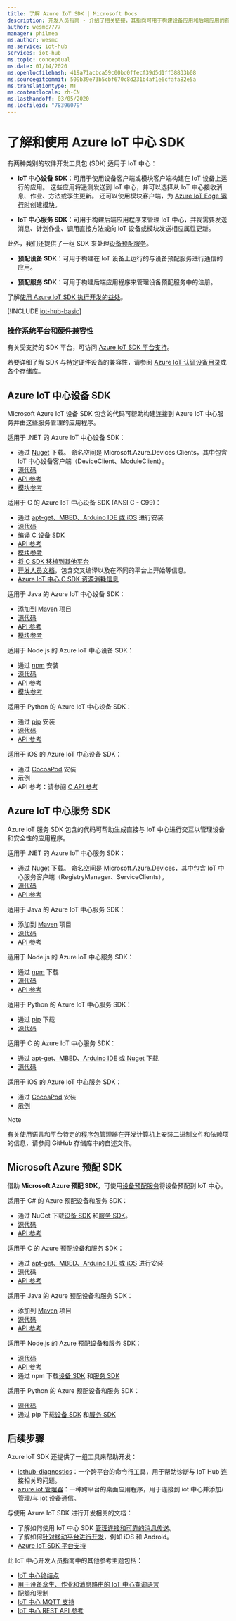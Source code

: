 ```yaml
---
title: 了解 Azure IoT SDK | Microsoft Docs
description: 开发人员指南 - 介绍了相关链接，其指向可用于构建设备应用和后端应用的各种 Azure IoT 设备和服务 SDK。
author: wesmc7777
manager: philmea
ms.author: wesmc
ms.service: iot-hub
services: iot-hub
ms.topic: conceptual
ms.date: 01/14/2020
ms.openlocfilehash: 419a71acbca59c00bd0ffecf39d5d1ff38833b08
ms.sourcegitcommit: 509b39e73b5cbf670c8d231b4af1e6cfafa82e5a
ms.translationtype: MT
ms.contentlocale: zh-CN
ms.lasthandoff: 03/05/2020
ms.locfileid: "78396079"
---
```

# <a name="understand-and-use-azure-iot-hub-sdks"></a>了解和使用 Azure IoT 中心 SDK

有两种类别的软件开发工具包 (SDK) 适用于 IoT 中心：

* **IoT 中心设备 SDK**：可用于使用设备客户端或模块客户端构建在 IoT 设备上运行的应用。 这些应用将遥测发送到 IoT 中心，并可以选择从 IoT 中心接收消息、作业、方法或孪生更新。  还可以使用模块客户端，为 [Azure IoT Edge 运行时](../iot-edge/iot-edge-modules.md)创建[模块](../iot-edge/about-iot-edge.md)。

* **IoT 中心服务 SDK**：可用于构建后端应用程序来管理 IoT 中心，并视需要发送消息、计划作业、调用直接方法或向 IoT 设备或模块发送相应属性更新。

此外，我们还提供了一组 SDK 来处理[设备预配服务](../iot-dps/about-iot-dps.md)。
* **预配设备 SDK**：可用于构建在 IoT 设备上运行的与设备预配服务进行通信的应用。

* **预配服务 SDK**：可用于构建后端应用程序来管理设备预配服务中的注册。

了解[使用 Azure IoT SDK 执行开发的益处](https://azure.microsoft.com/blog/benefits-of-using-the-azure-iot-sdks-in-your-azure-iot-solution/)。

[!INCLUDE [iot-hub-basic](../../includes/iot-hub-basic-partial.md)]


### <a name="os-platform-and-hardware-compatibility"></a>操作系统平台和硬件兼容性

有关受支持的 SDK 平台，可访问 [Azure IoT SDK 平台支持](iot-hub-device-sdk-platform-support.md)。

若要详细了解 SDK 与特定硬件设备的兼容性，请参阅 [Azure IoT 认证设备目录](https://catalog.azureiotsolutions.com/)或各个存储库。

## <a name="azure-iot-hub-device-sdks"></a>Azure IoT 中心设备 SDK

Microsoft Azure IoT 设备 SDK 包含的代码可帮助构建连接到 Azure IoT 中心服务并由这些服务管理的应用程序。

适用于 .NET 的 Azure IoT 中心设备 SDK： 

* 通过 [Nuget](https://www.nuget.org/packages/Microsoft.Azure.Devices.Client/) 下载。  命名空间是 Microsoft.Azure.Devices.Clients，其中包含 IoT 中心设备客户端（DeviceClient、ModuleClient）。
* [源代码](https://github.com/Azure/azure-iot-sdk-csharp)
* [API 参考](https://docs.microsoft.com/dotnet/api/microsoft.azure.devices?view=azure-dotnet)
* [模块参考](https://docs.microsoft.com/dotnet/api/microsoft.azure.devices.client.moduleclient?view=azure-dotnet)

适用于 C 的 Azure IoT 中心设备 SDK (ANSI C - C99)：

* 通过 [apt-get、MBED、Arduino IDE 或 iOS](https://github.com/Azure/azure-iot-sdk-c/blob/master/readme.md#packages-and-libraries) 进行安装
* [源代码](https://github.com/Azure/azure-iot-sdk-c)
* [编译 C 设备 SDK](https://github.com/Azure/azure-iot-sdk-c/blob/master/iothub_client/readme.md#compiling-the-c-device-sdk)
* [API 参考](https://docs.microsoft.com/azure/iot-hub/iot-c-sdk-ref/)
* [模块参考](https://docs.microsoft.com/azure/iot-hub/iot-c-sdk-ref/iothub-module-client-h)
* [将 C SDK 移植到其他平台](https://github.com/Azure/azure-c-shared-utility/blob/master/devdoc/porting_guide.md)
* [开发人员文档](https://github.com/Azure/azure-iot-sdk-c/tree/master/doc)，包含交叉编译以及在不同的平台上开始等信息。
* [Azure IoT 中心 C SDK 资源消耗信息](https://github.com/Azure/azure-iot-sdk-c/blob/master/doc/c_sdk_resource_information.md)

适用于 Java 的 Azure IoT 中心设备 SDK： 

* 添加到 [Maven](https://github.com/Azure/azure-iot-sdk-java/blob/master/doc/java-devbox-setup.md#for-the-device-sdk) 项目
* [源代码](https://github.com/Azure/azure-iot-sdk-java)
* [API 参考](https://docs.microsoft.com/java/api/com.microsoft.azure.sdk.iot.device)
* [模块参考](https://docs.microsoft.com/java/api/com.microsoft.azure.sdk.iot.device.moduleclient?view=azure-java-stable)

适用于 Node.js 的 Azure IoT 中心设备 SDK： 

* 通过 [npm](https://www.npmjs.com/package/azure-iot-device) 安装
* [源代码](https://github.com/Azure/azure-iot-sdk-node)
* [API 参考](https://docs.microsoft.com/javascript/api/azure-iot-device/?view=azure-iot-typescript-latest)
* [模块参考](https://docs.microsoft.com/javascript/api/azure-iot-device/moduleclient?view=azure-node-latest)

适用于 Python 的 Azure IoT 中心设备 SDK： 

* 通过 [pip](https://pypi.org/project/azure-iot-device/) 安装
* [源代码](https://github.com/Azure/azure-iot-sdk-python)
* [API 参考](https://docs.microsoft.com/python/api/azure-iot-device)

适用于 iOS 的 Azure IoT 中心设备 SDK： 

* 通过 [CocoaPod](https://cocoapods.org/pods/AzureIoTHubClient) 安装
* [示例](https://github.com/Azure-Samples/azure-iot-samples-ios)
* API 参考：请参阅 [C API 参考](https://docs.microsoft.com/azure/iot-hub/iot-c-sdk-ref/)

## <a name="azure-iot-hub-service-sdks"></a>Azure IoT 中心服务 SDK

Azure IoT 服务 SDK 包含的代码可帮助生成直接与 IoT 中心进行交互以管理设备和安全性的应用程序。

适用于 .NET 的 Azure IoT 中心服务 SDK：

* 通过 [Nuget](https://www.nuget.org/packages/Microsoft.Azure.Devices/) 下载。  命名空间是 Microsoft.Azure.Devices，其中包含 IoT 中心服务客户端（RegistryManager、ServiceClients）。
* [源代码](https://github.com/Azure/azure-iot-sdk-csharp)
* [API 参考](https://docs.microsoft.com/dotnet/api/microsoft.azure.devices)

适用于 Java 的 Azure IoT 中心服务 SDK： 

* 添加到 [Maven](https://github.com/Azure/azure-iot-sdk-java/blob/master/doc/java-devbox-setup.md#for-the-service-sdk) 项目
* [源代码](https://github.com/Azure/azure-iot-sdk-java)
* [API 参考](https://docs.microsoft.com/java/api/com.microsoft.azure.sdk.iot.service)

适用于 Node.js 的 Azure IoT 中心服务 SDK： 

* 通过 [npm](https://www.npmjs.com/package/azure-iothub) 下载
* [源代码](https://github.com/Azure/azure-iot-sdk-node)
* [API 参考](https://docs.microsoft.com/javascript/api/azure-iothub/?view=azure-iot-typescript-latest)

适用于 Python 的 Azure IoT 中心服务 SDK： 

* 通过 [pip](https://pypi.python.org/pypi/azure-iot-hub/) 下载
* [源代码](https://github.com/Azure/azure-iot-sdk-python/tree/master)

适用于 C 的 Azure IoT 中心服务 SDK： 

* 通过 [apt-get、MBED、Arduino IDE 或 Nuget](https://github.com/Azure/azure-iot-sdk-c/blob/master/readme.md) 下载
* [源代码](https://github.com/Azure/azure-iot-sdk-c)

适用于 iOS 的 Azure IoT 中心服务 SDK： 

* 通过 [CocoaPod](https://cocoapods.org/pods/AzureIoTHubServiceClient) 安装
* [示例](https://github.com/Azure-Samples/azure-iot-samples-ios)

> [!NOTE]
> 有关使用语言和平台特定的程序包管理器在开发计算机上安装二进制文件和依赖项的信息，请参阅 GitHub 存储库中的自述文件。

## <a name="microsoft-azure-provisioning-sdks"></a>Microsoft Azure 预配 SDK

借助 **Microsoft Azure 预配 SDK**，可使用[设备预配服务](../iot-dps/about-iot-dps.md)将设备预配到 IoT 中心。

适用于 C# 的 Azure 预配设备和服务 SDK：

* 通过 NuGet 下载[设备 SDK](https://www.nuget.org/packages/Microsoft.Azure.Devices.Provisioning.Client/) 和[服务 SDK](https://www.nuget.org/packages/Microsoft.Azure.Devices.Provisioning.Service/)。
* [源代码](https://github.com/Azure/azure-iot-sdk-csharp/)
* [API 参考](https://docs.microsoft.com/dotnet/api/microsoft.azure.devices.provisioning.client?view=azure-dotnet)

适用于 C 的 Azure 预配设备和服务 SDK：

* 通过 [apt-get、MBED、Arduino IDE 或 iOS](https://github.com/Azure/azure-iot-sdk-c/blob/master/readme.md#packages-and-libraries) 进行安装
* [源代码](https://github.com/Azure/azure-iot-sdk-c/blob/master/provisioning_client)
* [API 参考](https://docs.microsoft.com/azure/iot-hub/iot-c-sdk-ref/)

适用于 Java 的 Azure 预配设备和服务 SDK：

* 添加到 [Maven](https://github.com/Azure/azure-iot-sdk-java/blob/master/doc/java-devbox-setup.md#for-the-service-sdk) 项目
* [源代码](https://github.com/Azure/azure-iot-sdk-java/blob/master/provisioning)
* [API 参考](https://docs.microsoft.com/java/api/com.microsoft.azure.sdk.iot.provisioning.device?view=azure-java-stable)

适用于 Node.js 的 Azure 预配设备和服务 SDK：

* [源代码](https://github.com/Azure/azure-iot-sdk-node/tree/master/provisioning)
* [API 参考](https://docs.microsoft.com/javascript/api/overview/azure/iothubdeviceprovisioning?view=azure-node-latest)
* 通过 npm 下载[设备 SDK](https://badge.fury.io/js/azure-iot-provisioning-device) 和[服务 SDK](https://badge.fury.io/js/azure-iot-provisioning-service)

适用于 Python 的 Azure 预配设备和服务 SDK：

* [源代码](https://github.com/Azure/azure-iot-device)
* 通过 pip 下载[设备 SDK](https://pypi.org/project/azure-iot-device/) 和[服务 SDK](https://pypi.org/project/azure-iothub-provisioningserviceclient/)

## <a name="next-steps"></a>后续步骤

Azure IoT SDK 还提供了一组工具来帮助开发：
* [iothub-diagnostics](https://github.com/Azure/iothub-diagnostics)：一个跨平台的命令行工具，用于帮助诊断与 IoT Hub 连接相关的问题。
* [azure iot 管理器](https://github.com/Azure/azure-iot-explorer)：一种跨平台的桌面应用程序，用于连接到 iot 中心并添加/管理/与 iot 设备通信。

与使用 Azure IoT SDK 进行开发相关的文档：
* 了解如何使用 IoT 中心 SDK [管理连接和可靠的消息传送](iot-hub-reliability-features-in-sdks.md)。
* 了解如何[针对移动平台进行开发](iot-hub-how-to-develop-for-mobile-devices.md)，例如 iOS 和 Android。
* [Azure IoT SDK 平台支持](iot-hub-device-sdk-platform-support.md)


此 IoT 中心开发人员指南中的其他参考主题包括：

* [IoT 中心终结点](iot-hub-devguide-endpoints.md)
* [用于设备孪生、作业和消息路由的 IoT 中心查询语言](iot-hub-devguide-query-language.md)
* [配额和限制](iot-hub-devguide-quotas-throttling.md)
* [IoT 中心 MQTT 支持](iot-hub-mqtt-support.md)
* [IoT 中心 REST API 参考](/rest/api/iothub/)
